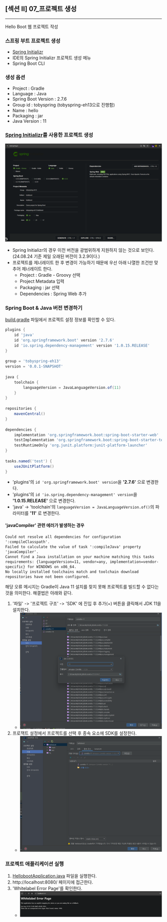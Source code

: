## [섹션 II] 07_프로젝트 생성

---

Hello Boot 웹 프로젝트 작성

### 스프링 부트 프로젝트 생성
- [Spring Initializr](https://start.spring.io/)
- IDE의 Spring Initializr 프로젝트 생성 메뉴
- Spring Boot CLI

### 생성 옵션
- Project : Gradle
- Language : Java
- Spring Boot Version : 2.7.6
- Group id : tobyspring (tobyspring-eh13으로 진행함)
- Name : hello
- Packaging : jar
- Java Version : 11

### [Spring Initializr](https://start.spring.io/)를 사용한 프로젝트 생성
![Hello Boot 프로젝트 생성 - Spring Initializr 사용](../../image/02_07_01.png)
- Spring Initializr의 경우 이전 버전을 광범위하게 지원하지 않는 것으로 보인다. (24.08.24 기준 제일 오래된 버전이 3.2.9이다.)
- 프로젝트를 제너레이트 한 후 변경이 가능하기 때문에 우선 아래 나열한 조건만 맞추어 제너레이트 한다.
  - Project : Gradle - Groovy 선택
  - Project Metadata 입력
  - Packaging : jar 선택
  - Dependencies : Spring Web 추가

### Spring Boot & Java 버전 변경하기
[build.gradle](../../../practice/섹션_2_스프링_부트_시작하기/helloboot/build.gradle) 파일에서 프로젝트 설정 정보를 확인할 수 있다.

```gradle
plugins {
	id 'java'
	id 'org.springframework.boot' version '2.7.6'
	id 'io.spring.dependency-management' version '1.0.15.RELEASE'
}

group = 'tobyspring-eh13'
version = '0.0.1-SNAPSHOT'

java {
	toolchain {
		languageVersion = JavaLanguageVersion.of(11)
	}
}

repositories {
	mavenCentral()
}

dependencies {
	implementation 'org.springframework.boot:spring-boot-starter-web'
	testImplementation 'org.springframework.boot:spring-boot-starter-test'
	testRuntimeOnly 'org.junit.platform:junit-platform-launcher'
}

tasks.named('test') {
	useJUnitPlatform()
}
```
- 'plugins'의 `id 'org.springframework.boot' version`을 **'2.7.6'** 으로 변경한다.
- 'plugins'의 `id 'io.spring.dependency-management' version`을 **'1.0.15.RELEASE'** 으로 변경한다.
- 'java' -> 'toolchain'의 `languageVersion = JavaLanguageVersion.of()`의 파라미터를 **'11'** 로 변경한다.

#### 'javaCompiler' 관련 에러가 발생하는 경우
```
Could not resolve all dependencies for configuration ':compileClasspath'.
Failed to calculate the value of task ':compileJava' property 'javaCompiler'.
Cannot find a Java installation on your machine matching this tasks requirements: {languageVersion=11, vendor=any, implementation=vendor-specific} for WINDOWS on x86_64.
No locally installed toolchains match and toolchain download repositories have not been configured.
```
해당 오류 메시지는 Gradle이 Java 11 설치를 찾지 못해 프로젝트를 빌드할 수 없다는 것을 의미한다. 해결법은 아래와 같다.
1. '파일' -> '프로젝트 구조' -> 'SDK' 에 진입 후 추가(+) 버튼을 클릭해서 JDK 11을 설치한다.
   - ![JDK 11 설치](../../image/02_07_02.png)
2. 프로잭트 설정에서 프로젝트를 선택 후 종속 요소에 SDK를 설정한다.
   - ![프로젝트 JDK 설정](../../image/02_07_03.png)

### 프로젝트 애플리케이션 실행
1. [HellobootApplication.java](../../../practice/섹션_2_스프링_부트_시작하기/helloboot/src/main/java/tobyspring_eh13/helloboot/HellobootApplication.java) 파일을 실행한다.
2. http://localhost:8080/ 페이지에 접근한다.
3. 'Whitelabel Error Page'를 확인한다.
   - ![Whitelabel Error Pag](../../image/02_07_04.png)